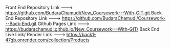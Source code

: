 Front End Repository Link                     ---> https://github.com/BudaraChamudi/New_Coursework---With-GIT.git
Back End Repository Link                      ---> https://github.com/BudaraChamudi/Coursework---Back-End.git
Github Pages Link                             ---> https://budarachamudi.github.io/New_Coursework---With-GIT/
Back End Live Link/ Render Link               ---> https://back1-47gb.onrender.com/collection/Products
